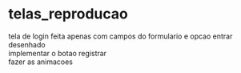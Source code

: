 # telas_reproducao
tela de login feita apenas com campos do formulario e opcao entrar desenhado\
implementar o botao registrar\
fazer as animacoes
